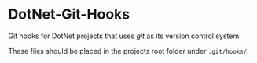 # DotNet-Git-Hooks

Git hooks for DotNet projects that uses *git* as its version control system.

These files should be placed in the projects root folder under `.git/hooks/`.
